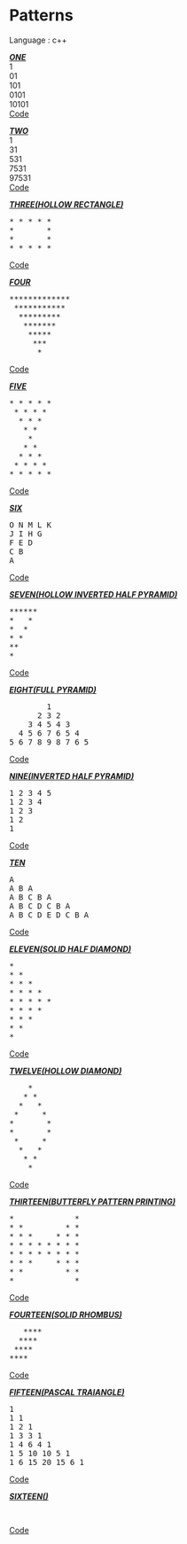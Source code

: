 # Patterns
Language : c++

<b><ins>***ONE***</ins></b>
<br />
1<br />
01<br />
101<br />
0101<br />
10101<br />
<a href="https://github.com/heerpatell/Patterns/blob/main/one.cpp" >Code</a>

<b><ins>***TWO***</ins></b>
<br />
1<br />
31<br />
531<br />
7531<br />
97531<br />
<a href="https://github.com/heerpatell/Patterns/blob/main/two.cpp" >Code</a>

<b><ins>***THREE(HOLLOW RECTANGLE)***</ins></b>
<br />
<pre>
* * * * *
*       *
*       *
* * * * * 
</pre>
<a href="https://github.com/heerpatell/Patterns/blob/main/three.cpp" >Code</a>


<b><ins>***FOUR***</ins></b>
<pre>
*************
 ***********
  *********
   *******
    *****
     ***
      *
</pre>
<a href="https://github.com/heerpatell/Patterns/blob/main/four.cpp" >Code</a>
<br />

<b><ins>***FIVE***</ins></b>
<pre>
* * * * * 
 * * * *  
  * * *   
   * *    
    *     
   * *    
  * * *   
 * * * *  
* * * * * 
</pre>
<a href="https://github.com/heerpatell/Patterns/blob/main/five.cpp" >Code</a>
<br />

<b><ins>***SIX***</ins></b>
<pre>
O N M L K
J I H G
F E D
C B
A
</pre>
<a href="https://github.com/heerpatell/Patterns/blob/main/six.cpp" >Code</a>
<br />

<b><ins>***SEVEN(HOLLOW INVERTED HALF PYRAMID)***</ins></b>
<pre>
******
*   *
*  *
* *
**
*
</pre>
<a href="https://github.com/heerpatell/Patterns/blob/main/seven.cpp" >Code</a>
<br />

<b><ins>***EIGHT(FULL PYRAMID)***</ins></b>
<pre>
        1
      2 3 2
    3 4 5 4 3
  4 5 6 7 6 5 4
5 6 7 8 9 8 7 6 5
</pre>
<a href="https://github.com/heerpatell/Patterns/blob/main/eight.cpp" >Code</a>
<br />

<b><ins>***NINE(INVERTED HALF PYRAMID)***</ins></b>
<pre>
1 2 3 4 5
1 2 3 4
1 2 3
1 2
1
</pre>
<a href="https://github.com/heerpatell/Patterns/blob/main/nine.cpp" >Code</a>
<br />

<b><ins>***TEN***</ins></b>
<pre>
A
A B A
A B C B A
A B C D C B A
A B C D E D C B A
</pre>
<a href="https://github.com/heerpatell/Patterns/blob/main/ten.cpp" >Code</a>
<br />


<b><ins>***ELEVEN(SOLID HALF DIAMOND)***</ins></b>
<pre>
*
* *
* * *
* * * * 
* * * * *
* * * *
* * *
* *
*
</pre>
<a href="https://github.com/heerpatell/Patterns/blob/main/eleven.cpp" >Code</a>
<br />

<b><ins>***TWELVE(HOLLOW DIAMOND)***</ins></b>
<pre>
    *
   * *
  *   *
 *     *
*       *
*       *
 *     *
  *   *
   * *
    *
</pre>
<a href="https://github.com/heerpatell/Patterns/blob/main/twelve.cpp" >Code</a>
<br />

<b><ins>***THIRTEEN(BUTTERFLY PATTERN PRINTING)***</ins></b>
<pre>
*             *
* *         * *
* * *     * * * 
* * * * * * * * 
* * * * * * * *
* * *     * * *
* *         * * 
*             *
</pre>
<a href="https://github.com/heerpatell/Patterns/blob/main/thirteen.cpp" >Code</a>
<br />

<b><ins>***FOURTEEN(SOLID RHOMBUS)***</ins></b>
<pre>
   ****
  ****
 ****
****
</pre>
<a href="https://github.com/heerpatell/Patterns/blob/main/fourteen.cpp" >Code</a>
<br />


<b><ins>***FIFTEEN(PASCAL TRAIANGLE)***</ins></b>
<pre>
1
1 1
1 2 1
1 3 3 1
1 4 6 4 1
1 5 10 10 5 1
1 6 15 20 15 6 1
</pre>
<a href="https://github.com/heerpatell/Patterns/blob/main/fifteen.cpp" >Code</a>
<br />



<b><ins>***SIXTEEN()***</ins></b>
<pre>

</pre>
<a href="https://github.com/heerpatell/Patterns/blob/main/sixteen.cpp" >Code</a>
<br />


